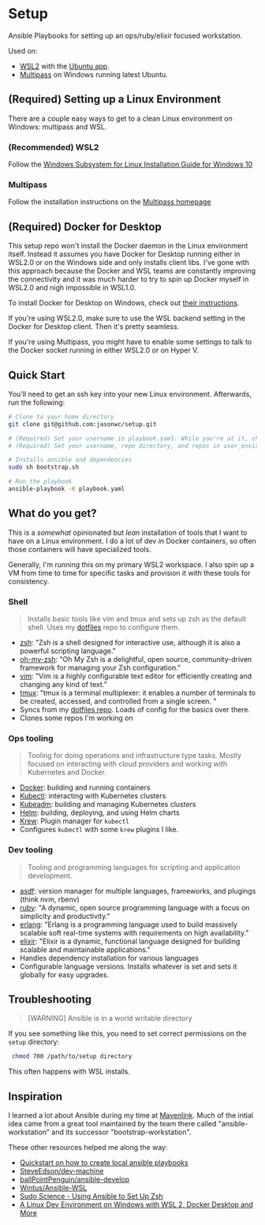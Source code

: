 # Setup
Ansible Playbooks for setting up an ops/ruby/elixir focused workstation.

Used on:
- [WSL2](https://devblogs.microsoft.com/commandline/announcing-wsl-2/) with the [Ubuntu app](https://www.microsoft.com/en-us/p/ubuntu/9nblggh4msv6).
- [Multipass](https://github.com/CanonicalLtd/multipass) on Windows running latest Ubuntu.

## (Required) Setting up a Linux Environment
There are a couple easy ways to get to a clean Linux environment on Windows: multipass and WSL.

### (Recommended) WSL2
Follow the [Windows Subsystem for Linux Installation Guide for Windows 10](https://docs.microsoft.com/en-us/windows/wsl/install-win10)

### Multipass
Follow the installation instructions on the [Multipass homepage](https://multipass.run)

## (Required) Docker for Desktop
This setup repo won't install the Docker daemon in the Linux environment itself. Instead it assumes you have Docker for Desktop running either in WSL2.0 or on the Windows side and only installs client libs. I've gone with this approach because the Docker and WSL teams are constantly improving the connectivity and it was much harder to try to spin up Docker myself in WSL2.0 and nigh impossible in WSL1.0.

To install Docker for Desktop on Windows, check out [their instructions](https://docs.docker.com/docker-for-windows/install/).

If you're using WSL2.0, make sure to use the WSL backend setting in the Docker for Desktop client. Then it's pretty seamless.

If you're using Multipass, you might have to enable some settings to talk to the Docker socket running in either WSL2.0 or on Hyper V.

## Quick Start
You'll need to get an ssh key into your new Linux environment. Afterwards, run the following:

```bash
# Clone to your home directory
git clone git@github.com:jasonwc/setup.git

# (Required) Set your username in playbook.yaml. While you're at it, check out the roles and vars_files too.
# (Required) Set your username, repo directory, and repos in user_environment.yml (or clone my repos, what do I care!)

# Installs ansible and dependencies
sudo sh bootstrap.sh

# Run the playbook
ansible-playbook -K playbook.yaml
```

## What do you get?
This is a _somewhat_ opinionated but *lean* installation of tools that I want to have on a Linux environment. I do a lot of dev _in_ Docker containers, so often those containers will have specialized tools.

Generally, I'm running this on my primary WSL2 workspace. I also spin up a VM from time to time for specific tasks and provision it with these tools for consistency.

### Shell

> Installs basic tools like vim and tmux and sets up zsh as the default shell. Uses my [dotfiles](https://github.com/jasonwc/dotfiles) repo to configure them.

- [zsh](http://zsh.sourceforge.net/): "Zsh is a shell designed for interactive use, although it is also a powerful scripting language."
- [oh-my-zsh](https://ohmyz.sh/): "Oh My Zsh is a delightful, open source, community-driven framework for managing your Zsh configuration."
- [vim](https://www.vim.org/): "Vim is a highly configurable text editor for efficiently creating and changing any kind of text."
- [tmux](https://github.com/tmux/tmux): "tmux is a terminal multiplexer: it enables a number of terminals to be created, accessed, and controlled from a single screen. "
- Syncs from my [dotfiles repo](https://github.com/jasonwc/dotfiles). Loads of config for the basics over there.
- Clones some repos I'm working on

### Ops tooling

> Tooling for doing operations and infrastructure type tasks. Mostly focused on interacting with cloud providers and working with Kubernetes and Docker.

- [Docker](https://www.docker.com/): building and running containers
- [Kubectl](https://kubernetes.io/): interacting with Kubernetes clusters
- [Kubeadm](https://github.com/kubernetes/kubeadm): building and managing Kubernetes clusters
- [Helm](https://helm.sh): building, deploying, and using Helm charts
- [Krew](https://krew.sigs.k8s.io/): Plugin manager for `kubectl`
- Configures `kubectl` with some `krew` plugins I like.

### Dev tooling

> Tooling and programming languages for scripting and application development.

- [asdf](https://asdf-vm.com/#/): version manager for multiple languages, frameworks, and plugings (think nvm, rbenv)
- [ruby](https://www.ruby-lang.org/en/): "A dynamic, open source programming language with a focus on simplicity and productivity."
- [erlang](https://www.erlang.org/): "Erlang is a programming language used to build massively scalable soft real-time systems with requirements on high availability."
- [elixir](https://elixir-lang.org/): "Elixir is a dynamic, functional language designed for building scalable and maintainable applications."
- Handles dependency installation for various languages
- Configurable language versions. Installs whatever is set and sets it globally for easy upgrades.

## Troubleshooting

>  [WARNING] Ansible is in a world writable directory

If you see something like this, you need to set correct permissions on the `setup` directory:

```bash
 chmod 700 /path/to/setup directory
```

This often happens with WSL installs.

## Inspiration
I learned a lot about Ansible during my time at [Mavenlink](https://github.com/mavenlink). Much of the intial idea came from a great tool maintained by the team there called "ansible-workstation" and its successor "bootstrap-workstation".

These other resources helped me along the way:

- [Quickstart on how to create local ansible playbooks](https://www.tricksofthetrades.net/2017/10/02/ansible-local-playbooks/)
- [SteveEdson/dev-machine](https://github.com/SteveEdson/dev-machine)
- [ballPointPenguin/ansible-develop](https://github.com/ballPointPenguin/ansible-develop)
- [Wintus/Ansible-WSL](https://github.com/Wintus/Ansible-WSL)
- [Sudo Science - Using Ansible to Set Up Zsh](https://sudo-science.com/using-ansible-to-set-up-zsh/)
- [A Linux Dev Environment on Windows with WSL 2, Docker Desktop and More](https://www.youtube.com/watch?v=idW-an99TAM&)
